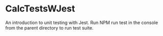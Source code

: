 # CalcTestsWJest

An introduction to unit testing with Jest. Run NPM run test in the console from the parent directory to run test suite.
